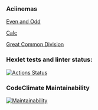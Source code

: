 ### Aciinemas
[Even and Odd](https://asciinema.org/a/uXr9vxPgqvyE3laPgxMEfRbHG)

[Calc](https://asciinema.org/a/MMsqfZOZ3pEWgzkbUTD7vwRC8)

[Great Common Division](https://asciinema.org/a/Rx8clJz7KkqvymlywkBSVhYKF)

### Hexlet tests and linter status:
[![Actions Status](https://github.com/morgreek/frontend-project-44/workflows/hexlet-check/badge.svg)](https://github.com/morgreek/frontend-project-44/actions)

### CodeClimate Maintainability
[![Maintainability](https://api.codeclimate.com/v1/badges/ad4dd6d2239627063cd8/maintainability)](https://codeclimate.com/github/morgreek/frontend-project-44/maintainability)
